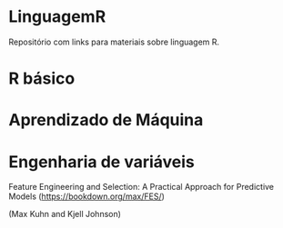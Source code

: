# LinguagemR
Repositório com links para materiais sobre linguagem R.

# R básico

# Aprendizado de Máquina

# Engenharia de variáveis
Feature Engineering and Selection: A Practical Approach for Predictive Models (https://bookdown.org/max/FES/)

(Max Kuhn and Kjell Johnson)
